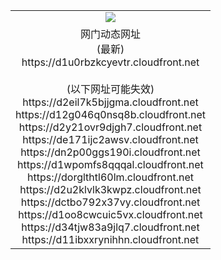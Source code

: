 ﻿<table>
  <tr></tr>
  <tr><td colspan=2 align=center><img src="https://d1u0rbzkcyevtr.cloudfront.net/Up/oGate.jpg" /></td></tr>
  <tr><td colspan=2 align=center>网门动态网址<br/>(最新)
<br>https://d1u0rbzkcyevtr.cloudfront.net
<br/><br/>(以下网址可能失效)
<br>https://d2eil7k5bjjgma.cloudfront.net
<br>https://d12g046q0nsq8b.cloudfront.net
<br>https://d2y21ovr9djgh7.cloudfront.net
<br>https://de171ijc2awsv.cloudfront.net
<br>https://dn2p00ggs190i.cloudfront.net
<br>https://d1wpomfs8qqqal.cloudfront.net
<br>https://dorglthtl60lm.cloudfront.net
<br>https://d2u2klvlk3kwpz.cloudfront.net
<br>https://dctbo792x37vy.cloudfront.net
<br>https://d1oo8cwcuic5vx.cloudfront.net
<br>https://d34tjw83a9jlq7.cloudfront.net
<br>https://d11ibxxrynihhn.cloudfront.net
    </td>
  </tr>
</table>
